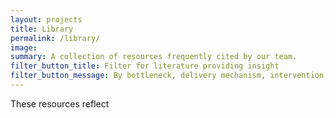 ```yaml
---
layout: projects
title: Library
permalink: /library/
image:
summary: A collection of resources frequently cited by our team.
filter_button_title: Filter for literature providing insight
filter_button_message: By bottleneck, delivery mechanism, intervention, outcome, and domain
---
```


These resources reflect
